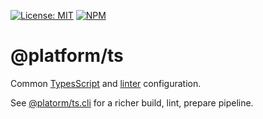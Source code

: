 [![License: MIT](https://img.shields.io/badge/License-MIT-blue.svg)](https://opensource.org/licenses/MIT)
[![NPM](https://img.shields.io/npm/v/@platform/ts.svg?colorB=blue&style=flat)](https://www.npmjs.com/package/@platform/ts)
# @platform/ts
Common [TypesScript](https://www.typescriptlang.org) and [linter](https://palantir.github.io/tslint/) configuration.

See [@platorm/ts.cli](https://www.npmjs.com/package/@platform/ts.cli) for a richer build, lint, prepare pipeline.

